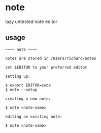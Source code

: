 # note

lazy untested note editor

## usage

```
~~~~ note ~~~~

notes are stored in /Users/richard/notes

set $EDITOR to your preferred editor

setting up:

$ export EDITOR=code
$ note --setup

creating a new note:

$ note <note-name>

editing an existing note:

$ note <note-name>
```
